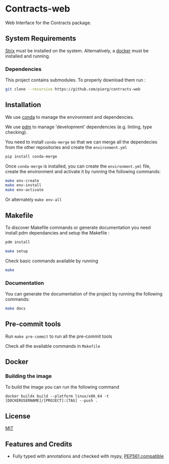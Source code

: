 # Contracts-web

Web Interface for the Contracts package.

## System Requirements

[Strix](https://strix.model.in.tum.de) must be installed on the system. Alternatively, a
[docker](https://www.docker.com) must be installed and running.

### Dependencies

This project contains submodules. To properly download them run :

```bash
git clone --recursive https://github.com/pierg/contracts-web
```

## Installation

We use
[conda](https://docs.conda.io/projects/conda/en/latest/user-guide/install/index.html) to
manage the environment and dependencies.

We use [pdm](https://github.com/pdm-project/pdm) to manage 'development' dependencies
(e.g. linting, type checking).

You need to install `conda-merge` so that we can merge all the dependecies from the
other repositories and create the `environment.yml`

```bash
pip install conda-merge
```

Once `conda-merge` is installed, you can create the `environment.yml` file, create the
environment and activate it by running the following commands:

```bash
make env-create
make env-install
make env-activate
```

Or alternately `make env-all`

## Makefile

To discover Makefile commands or generate documentation you need install pdm
dependancies and setup the Makefile :

```bash
pdm install
```

```bash
make setup
```

Check basic commands available by running

```bash
make
```

### Documentation

You can generate the documentation of the project by running the following commands:

```bash
make docs
```

## Pre-commit tools

Run `make pre-commit` to run all the pre-commit tools

Check all the available commands in `Makefile`

## Docker

### Building the image

To build the image you can run the following command

`docker buildx build --platform linux/x86_64 -t [DOCKERUSERNAME]/[PROJECT]:[TAG] --push .`

## License

[MIT](https://github.com/piergiuseppe/crome-synthesis/blob/master/LICENSE)

## Features and Credits

- Fully typed with annotations and checked with mypy,
  [PEP561 compatible](https://www.python.org/dev/peps/pep-0o561/)
